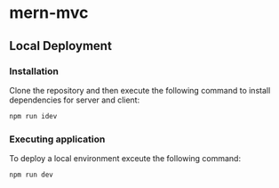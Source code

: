 # mern-mvc

## Local Deployment

### Installation

Clone the repository and then execute the following command to install dependencies for server and client:

```bash
npm run idev
```

### Executing application

To deploy a local environment exceute the following command:

```bash
npm run dev
```
